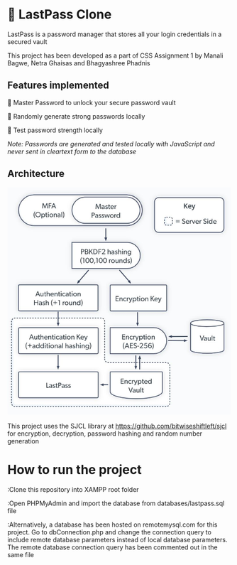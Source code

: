 # :closed_lock_with_key: LastPass Clone
LastPass is a password manager that stores all your login credentials in a secured vault

This project has been developed as a part of CSS Assignment 1 by Manali Bagwe, Netra Ghaisas and Bhagyashree Phadnis

## Features implemented
:key: Master Password to unlock your secure password vault

:arrows_counterclockwise: Randomly generate strong passwords locally

:muscle: Test password strength locally

_Note: Passwords are generated and tested locally with JavaScript and never sent in cleartext form to the database_

## Architecture
![lastpass architecture](images/architecture.JPG)


This project uses the SJCL library at https://github.com/bitwiseshiftleft/sjcl for encryption, decryption, password hashing and random number generation

# How to run the project
:Clone this repository into XAMPP root folder

:Open PHPMyAdmin and import the database from databases/lastpass.sql file

:Alternatively, a database has been hosted on remotemysql.com for this project. Go to dbConnection.php and change the connection query to include remote database parameters instead of local database parameters. The remote database connection query has been commented out in the same file
